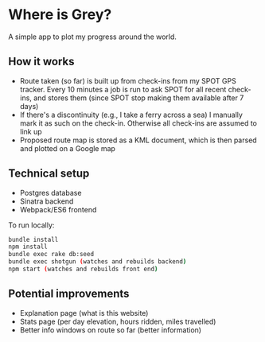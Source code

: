 # Where is Grey?

A simple app to plot my progress around the world.

## How it works

- Route taken (so far) is built up from check-ins from my SPOT GPS tracker.
  Every 10 minutes a job is run to ask SPOT for all recent check-ins, and
  stores them (since SPOT stop making them available after 7 days)
- If there's a discontinuity (e.g., I take a ferry across a sea) I manually
  mark it as such on the check-in. Otherwise all check-ins are assumed to link
  up
- Proposed route map is stored as a KML document, which is then parsed and
  plotted on a Google map

## Technical setup


- Postgres database
- Sinatra backend
- Webpack/ES6 frontend

To run locally:

```bash
bundle install
npm install
bundle exec rake db:seed
bundle exec shotgun (watches and rebuilds backend)
npm start (watches and rebuilds front end)
```

## Potential improvements

- Explanation page (what is this website)
- Stats page (per day elevation, hours ridden, miles travelled)
- Better info windows on route so far (better information)

